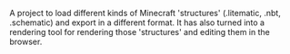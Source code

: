 A project to load different kinds of Minecraft 'structures' (.litematic, .nbt, .schematic) and export in a different format. It has also turned into a rendering tool for rendering those 'structures' and editing them in the browser.